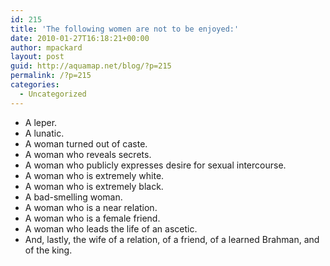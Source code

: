 ```yaml
---
id: 215
title: 'The following women are not to be enjoyed:'
date: 2010-01-27T16:18:21+00:00
author: mpackard
layout: post
guid: http://aquamap.net/blog/?p=215
permalink: /?p=215
categories:
  - Uncategorized
---
```

  * A leper.
  * A lunatic.
  * A woman turned out of caste.
  * A woman who reveals secrets.
  * A woman who publicly expresses desire for sexual intercourse.
  * A woman who is extremely white.
  * A woman who is extremely black.
  * A bad-smelling woman.
  * A woman who is a near relation.
  * A woman who is a female friend.
  * A woman who leads the life of an ascetic.
  * And, lastly, the wife of a relation, of a friend, of a learned Brahman, and of the king.